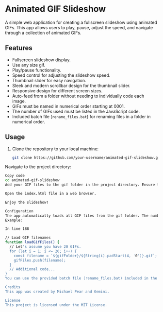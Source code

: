 # Animated GIF Slideshow

A simple web application for creating a fullscreen slideshow using animated GIFs. This app allows users to play, pause, adjust the speed, and navigate through a collection of animated GIFs.

## Features

- Fullscreen slideshow display.
- Use any size gif.
- Play/pause functionality.
- Speed control for adjusting the slideshow speed.
- Thumbnail slider for easy navigation.
- Sleek and modern scrollbar design for the thumbnail slider.
- Responsive design for different screen sizes.
- Auto-feed from a folder without needing to individually code each image.
- GIFs must be named in numerical order starting at 0001.
- The number of GIFs used must be listed in the JavaScript code.
- Included batch file (`rename_files.bat`) for renaming files in a folder in numerical order.

## Usage

1. Clone the repository to your local machine:

   ```bash
   git clone https://github.com/your-username/animated-gif-slideshow.git
Navigate to the project directory:

```bash
Copy code
cd animated-gif-slideshow
Add your GIF files to the gif folder in the project directory. Ensure that the GIFs are named in numerical order starting at 0001.

Open the index.html file in a web browser.

Enjoy the slideshow!

Configuration
The app automatically loads all GIF files from the gif folder. The number of GIFs used must be listed in the loadGifFiles() function in the script section of the index.html file.
Example:

In line 188

// Load GIF filenames
function loadGifFiles() {
  // Let's assume you have 20 GIFs.
  for (let i = 1; i <= 20; i++) {
    const filename = `${gifFolder}/${String(i).padStart(4, '0')}.gif`;
    gifFiles.push(filename);
  }
  // Additional code...
}
You can use the provided batch file (rename_files.bat) included in the repository to rename all files in a folder in numerical order. Simply double-click the batch file, type in the folder location, and hit Enter. The command window will close, and the files will be renamed.

Credits
This app was created by Michael Pear and Gemini.

License
This project is licensed under the MIT License.
